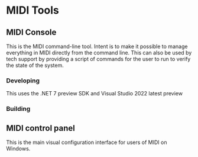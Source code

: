 
# MIDI Tools

## MIDI Console

This is the MIDI command-line tool. Intent is to make it possible to manage everything in MIDI directly
from the command line. This can also be used by tech support by providing a script of commands for the
user to run to verify the state of the system.

### Developing

This uses the .NET 7 preview SDK and Visual Studio 2022 latest preview

### Building



## MIDI control panel

This is the main visual configuration interface for users of MIDI on Windows.

